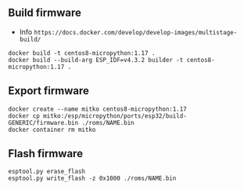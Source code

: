 ## Build firmware

- Info `https://docs.docker.com/develop/develop-images/multistage-build/`
```
docker build -t centos8-micropython:1.17 .
docker build --build-arg ESP_IDF=v4.3.2 builder -t centos8-micropython:1.17 .
```

## Export firmware

```
docker create --name mitko centos8-micropython:1.17
docker cp mitko:/esp/micropython/ports/esp32/build-GENERIC/firmware.bin ./roms/NAME.bin
docker container rm mitko
```

## Flash firmware
```
esptool.py erase_flash
esptool.py write_flash -z 0x1000 ./roms/NAME.bin
```

